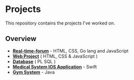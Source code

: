 # Projects

This repository contains the projects I've worked on.

## Overview 

- **[Real-time-forum](forum)** - HTML, CSS, Go lang and JavaScript
- **[Web Project](Web%20project)** ( HTML, CSS & JavaScript )
- **[Database](Database)** ( PL SQL )
- **[Medical System IOS Application](./Medical%20System)** - Swift
- **[Gym System](./Gym%20System)** - Java

